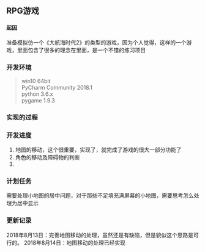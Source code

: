 ## RPG游戏

#### 起因
准备模拟仿一个《大航海时代2》的类型的游戏，因为个人觉得，这样的一个游戏，里面包含了很多的理念在里面，是一个不错的练习项目


### 开发环境
> win10 64bit <br>
> PyCharm Community 2018.1<br>
> python 3.6.x <br>
> pygame 1.9.3 <br>

### 实现的过程



### 开发进度
1. 地图的移动，这个很重要，实现了，就完成了游戏的很大一部分功能了
2. 角色的移动及障碍物的判断
3.

### 计划任务
需要处理小地图的居中问题，对于那些不足填充满屏幕的小地图，需要思考怎么处理为居中显示

### 更新记录
2018年8月13日：完善地图移动的处理，虽然还是有缺陷，但是貌似这个思路是可行的。
2018年8月14日：地图移动的处理已经实现